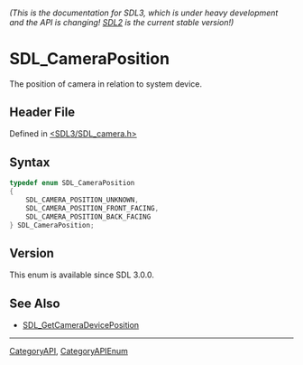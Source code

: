 ###### (This is the documentation for SDL3, which is under heavy development and the API is changing! [SDL2](https://wiki.libsdl.org/SDL2/) is the current stable version!)
# SDL_CameraPosition

The position of camera in relation to system device.

## Header File

Defined in [<SDL3/SDL_camera.h>](https://github.com/libsdl-org/SDL/blob/main/include/SDL3/SDL_camera.h)

## Syntax

```c
typedef enum SDL_CameraPosition
{
    SDL_CAMERA_POSITION_UNKNOWN,
    SDL_CAMERA_POSITION_FRONT_FACING,
    SDL_CAMERA_POSITION_BACK_FACING
} SDL_CameraPosition;
```

## Version

This enum is available since SDL 3.0.0.

## See Also

* [SDL_GetCameraDevicePosition](SDL_GetCameraDevicePosition)

----
[CategoryAPI](CategoryAPI), [CategoryAPIEnum](CategoryAPIEnum)

